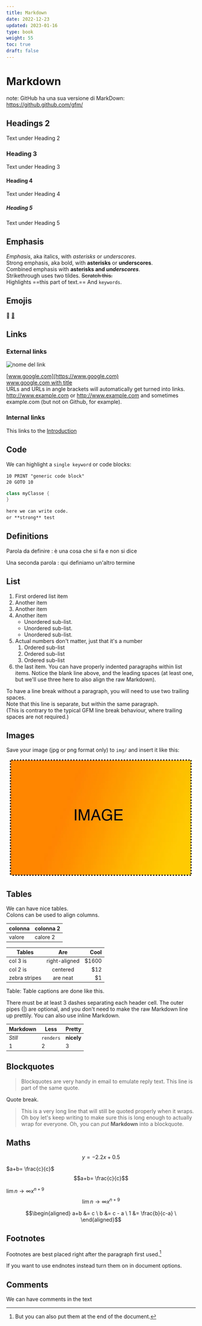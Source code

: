 ```yaml
---
title: Markdown
date: 2022-12-23
updated: 2023-01-16
type: book
weight: 55
toc: true
draft: false
---
```

# Markdown

note: GitHub ha una sua versione di MarkDown: <https://github.github.com/gfm/>

## Headings 2

Text under Heading 2

### Heading 3

Text under Heading 3

#### Heading 4

Text under Heading 4

##### Heading 5

Text under Heading 5

## Emphasis

*Emphasis*, aka italics, with *asterisks* or _underscores_.  
Strong emphasis, aka bold, with **asterisks** or __underscores__.  
Combined emphasis with **asterisks and _underscores_**.  
Strikethrough uses two tildes. ~~Scratch this.~~  
Highlights ==this part of text.==
And `keywords`.  

## Emojis
🤣
[🤣](https://stefanocecere.com) 

## Links

### External links

![nome del link](https://www.sito.com)

[www.google.com](https://www.google.com)  
[www.google.com with title](https://www.google.com "Google's Homepage")   
URLs and URLs in angle brackets will automatically get turned into links.
http://www.example.com or <http://www.example.com> and sometimes
example.com (but not on Github, for example).

### Internal links
This links to the [Introduction](10_Introduzione.md) 

## Code

We can highlight a `single keyword` or code blocks:

```
10 PRINT "generic code block"
20 GOTO 10
```

```csharp
class myClasse {
}
```

```markdown
here we can write code.  
or **strong** test
```


## Definitions

Parola da definire
:  è una cosa che si fa e non si dice

Una seconda parola
:  qui definiamo un'altro termine

## List

1. First ordered list item
2. Another item
3. Another item
4. Another item
   - Unordered sub-list.
   - Unordered sub-list.
   - Unordered sub-list.
5. Actual numbers don't matter, just that it's a number
     1. Ordered sub-list
     2. Ordered sub-list
     3. Ordered sub-list
6. the last item.
  You can have properly indented paragraphs within list items. Notice the blank line above, and the leading spaces (at least one, but we'll use three here to also align the raw Markdown).

To have a line break without a paragraph, you will need to use two trailing spaces.  
Note that this line is separate, but within the same paragraph.  
(This is contrary to the typical GFM line break behaviour, where trailing spaces are not required.)

## Images

Save your image (jpg or png format only) to `img/` and insert it like this:

![Figure 1 caption text](img/image.webp)

## Tables

We can have nice tables.  
Colons can be used to align columns.  


| colonna | colonna 2 |
| --- | --- |
| valore | calore 2|



| Tables        | Are           | Cool  |
| ------------- |:-------------:| -----:|
| col 3 is      | right-aligned | $1600 |
| col 2 is      | centered      |   $12 |
| zebra stripes | are neat      |    $1 |

Table: Table captions are done like this.

There must be at least 3 dashes separating each header cell.
The outer pipes (|) are optional, and you don't need to make the
raw Markdown line up prettily. You can also use inline Markdown.

Markdown | Less | Pretty
--- | --- | ---
*Still* | `renders` | **nicely**
1 | 2 | 3

## Blockquotes

> Blockquotes are very handy in email to emulate reply text.
> This line is part of the same quote.

Quote break.

> This is a very long line that will still be quoted properly when it wraps. Oh boy let's keep writing to make sure this is long enough to actually wrap for everyone. Oh, you can *put* **Markdown** into a blockquote.

## Maths

$$
y = -2.2x + 0.5
$$

$a+b= \frac{c}{c}$
$$a+b= \frac{c}{c}$$

$\lim{n \to \infty} x^{n+9}$
$$\lim{n \to \infty} x^{n+9}$$

$$\begin{aligned}
  a+b &= c           \
  b &= c - a         \
  1 &= \frac{b}{c-a} \
\end{aligned}$$

## Footnotes

Footnotes are best placed right after the paragraph first used.[^footnote]

[^footnote]: But you can also put them at the end of the document.

If you want to use endnotes instead turn them on in document options.

## Comments

We can have comments in the text

<!-- Comments are not shown in the final PDF -->
